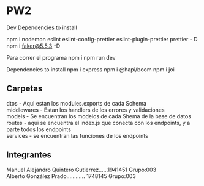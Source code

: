 # PW2

Dev Dependencies to install

npm i nodemon eslint eslint-config-prettier eslint-plugin-prettier prettier - D
npm i faker@5.5.3 -D

Para correr el programa
npm i
npm run dev


Dependencies to install
npm i express
npm i @hapi/boom
npm i joi

## Carpetas
dtos - Aqui estan los modules.exports de cada Schema \
middlewares - Estan los handlers de los errores y validaciones \
models - Se encuentran los modelos de cada Shema de la base de datos \
routes - aqui se encuentra el index.js que conecta con los endpoints, y a parte todos los endpoints \
services - se encuentran las funciones de los endpoints

## Integrantes
Manuel Alejandro Quintero Gutierrez……1941451    Grupo:003 \
Alberto González Prado………… 1748145        Grupo:003

